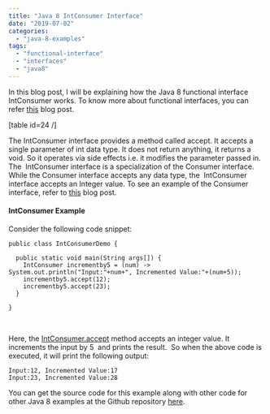 ```yaml
---
title: "Java 8 IntConsumer Interface"
date: "2019-07-02"
categories: 
  - "java-8-examples"
tags: 
  - "functional-interface"
  - "interfaces"
  - "java8"
---
```


In this blog post, I will be explaining how the Java 8 functional interface IntConsumer works. To know more about functional interfaces, you can refer [this](https://learnjava.co.in/what-is-a-functional-interface/) blog post.

\[table id=24 /\]

The IntConsumer interface provides a method called accept. It accepts a single parameter of int data type. It does not return anything, it returns a void. So it operates via side effects i.e. it modifies the parameter passed in. The  IntConsumer interface is a specialization of the Consumer interface. While the Consumer interface accepts any data type, the  IntConsumer interface accepts an Integer value. To see an example of the Consumer interface, refer to [this](https://learnjava.co.in/java-8-consumer-interface-example/) blog post.

#### IntConsumer Example

Consider the following code snippet:

```
public class IntConsumerDemo {

  public static void main(String args[]) {
    IntConsumer incrementby5 = (num) -> System.out.println("Input:"+num+", Incremented Value:"+(num+5));
    incrementby5.accept(12);
    incrementby5.accept(23);
  }

}

```

 

Here, the [IntConsumer.accept](https://docs.oracle.com/javase/8/docs/api/java/util/function/IntConsumer.html#accept-int-) method accepts an integer value. It increments the input by 5  and prints the result.  So when the above code is executed, it will print the following output:

```
Input:12, Incremented Value:17
Input:23, Incremented Value:28
```

You can get the source code for this example along with other code for other Java 8 examples at the Github repository [here](https://github.com/learnjavawithreshma/Java8Demo).
